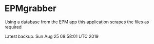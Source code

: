 # EPMgrabber
Using a database from the EPM app this application scrapes the files as required


Latest backup: Sun Aug 25 08:58:01 UTC 2019
